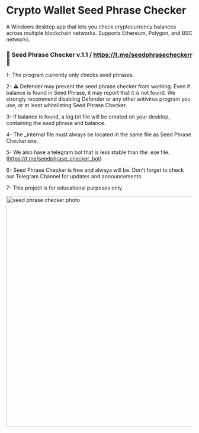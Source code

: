 # Crypto Wallet Seed Phrase Checker
A Windows desktop app that lets you check cryptocurrency balances across multiple blockchain networks. Supports Ethereum, Polygon, and BSC networks.

### 🔴 Seed Phrase Checker v.1.1 / https://t.me/seedphrasecheckerr 🔴

1- The program currently only checks seed phrases.

2- ⚠️ Defender may prevent the seed phrase checker from working. Even if balance is found in Seed Phrase, it may report that it is not found. We strongly recommend disabling Defender or any other antivirus program you use, or at least whitelisting Seed Phrase Checker.

3- If balance is found, a log.txt file will be created on your desktop, containing the seed phrase and balance.

4- The _internal file must always be located in the same file as Seed Phrase Checker.exe.

5- We also have a telegram bot that is less stable than the .exe file. (https://t.me/seedphrase_checker_bot)

6- Seed Phrase Checker is free and always will be. Don't forget to check our Telegram Channel for updates and announcements.

7- This project is for educational purposes only.


<img width="870" height="623" alt="seed phrase checker photo" src="https://github.com/user-attachments/assets/7e36accc-0acf-4fd4-aad5-206117ac3b96" />
